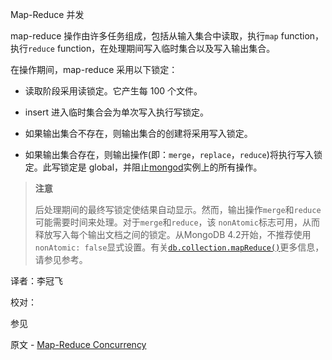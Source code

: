  [ ]()Map-Reduce 并发

[]()

map-reduce 操作由许多任务组成，包括从输入集合中读取，执行`map` function，执行`reduce` function，在处理期间写入临时集合以及写入输出集合。

在操作期间，map-reduce 采用以下锁定：

*   读取阶段采用读锁定。它产生每 100 个文件。

*   insert 进入临时集合会为单次写入执行写锁定。

*   如果输出集合不存在，则输出集合的创建将采用写入锁定。

*   如果输出集合存在，则输出操作(即：`merge`，`replace`，`reduce`)将执行写入锁定。此写锁定是 global，并阻止[mongod]()实例上的所有操作。
> **注意**
>
> 后处理期间的最终写锁定使结果自动显示。然而，输出操作`merge`和`reduce`可能需要时间来处理。对于`merge`和`reduce`，该 `nonAtomic`标志可用，从而释放写入每个输出文档之间的锁定。从MongoDB 4.2开始，不推荐使用`nonAtomic: false`显式设置。有关[`db.collection.mapReduce()`]()更多信息，请参见参考。



译者：李冠飞

校对：

 参见

原文 - [Map-Reduce Concurrency]( https://docs.mongodb.com/manual/core/map-reduce-concurrency/ )

